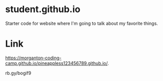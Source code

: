 # student.github.io
Starter code for website where I'm going to talk about my favorite things.

# Link
https://morganton-coding-camp.github.io/pineappless123456789.github.io/. 

rb.gy/bogif9
